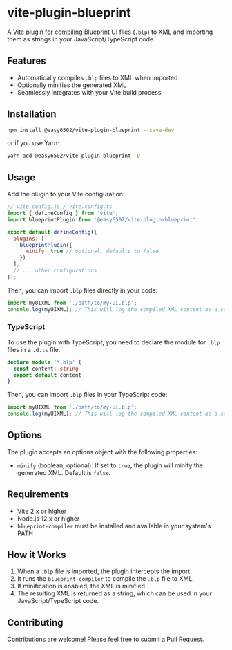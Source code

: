 # vite-plugin-blueprint

A Vite plugin for compiling Blueprint UI files (`.blp`) to XML and importing them as strings in your JavaScript/TypeScript code.

## Features

- Automatically compiles `.blp` files to XML when imported
- Optionally minifies the generated XML
- Seamlessly integrates with your Vite build process

## Installation

```bash
npm install @easy6502/vite-plugin-blueprint --save-dev
```

or if you use Yarn:

```bash
yarn add @easy6502/vite-plugin-blueprint -D
```

## Usage

Add the plugin to your Vite configuration:

```javascript
// vite.config.js / vite.config.ts
import { defineConfig } from 'vite';
import blueprintPlugin from '@easy6502/vite-plugin-blueprint';

export default defineConfig({
  plugins: [
    blueprintPlugin({
      minify: true // optional, defaults to false
    })
  ],
  // ... other configurations
});
```

Then, you can import `.blp` files directly in your code:

```javascript
import myUIXML from './path/to/my-ui.blp';
console.log(myUIXML); // This will log the compiled XML content as a string
```

### TypeScript

To use the plugin with TypeScript, you need to declare the module for `.blp` files in a `.d.ts` file:

```typescript
declare module '*.blp' {
  const content: string
  export default content
}
```

Then, you can import `.blp` files in your TypeScript code:

```typescript
import myUIXML from './path/to/my-ui.blp';
console.log(myUIXML); // This will log the compiled XML content as a string
```

## Options

The plugin accepts an options object with the following properties:

- `minify` (boolean, optional): If set to `true`, the plugin will minify the generated XML. Default is `false`.

## Requirements

- Vite 2.x or higher
- Node.js 12.x or higher
- `blueprint-compiler` must be installed and available in your system's PATH

## How it Works

1. When a `.blp` file is imported, the plugin intercepts the import.
2. It runs the `blueprint-compiler` to compile the `.blp` file to XML.
3. If minification is enabled, the XML is minified.
4. The resulting XML is returned as a string, which can be used in your JavaScript/TypeScript code.

## Contributing

Contributions are welcome! Please feel free to submit a Pull Request.